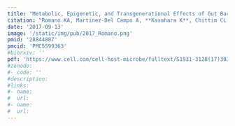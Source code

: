 ```yaml
---
title: "Metabolic, Epigenetic, and Transgenerational Effects of Gut Bacterial Choline Consumption"
citation: "Romano KA, Martinez-Del Campo A, **Kasahara K**, Chittim CL, Vivas EI, Amador-Noguez D, Balskus EP, Rey FE. *Cell Host Microbe*. 2017 Sep 13;22(3):279-290.e7. doi: 10.1016/j.chom.2017.07.021."
date: '2017-09-13'
image: '/static/img/pub/2017_Romano.png'
pmid: '28844887'
pmcid: 'PMC5599363'
#biorxiv: ''
pdf: 'https://www.cell.com/cell-host-microbe/fulltext/S1931-3128(17)30304-9?_returnURL=https%3A%2F%2Flinkinghub.elsevier.com%2Fretrieve%2Fpii%2FS1931312817303049%3Fshowall%3Dtrue'
#zenodo: 
#- code: ''
#description:
#links:
#- name: 
#  url: 
#- name:
#  url:
---
```

